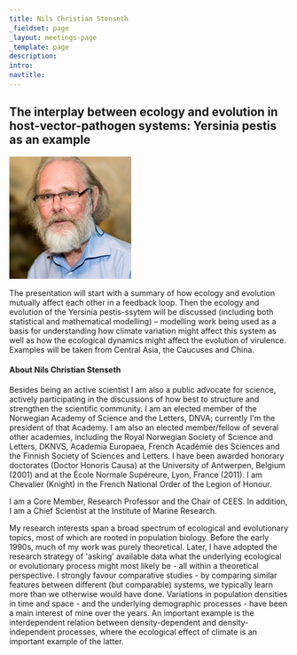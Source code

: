 ```yaml
---
title: Nils Christian Stenseth
_fieldset: page
_layout: meetings-page
_template: page
description:
intro:
navtitle:
---
```

## The interplay between ecology and evolution in host-vector-pathogen systems: Yersinia pestis as an example

<img src="/assets/img/people/220x220/nils-christian-stenseth.jpg" alt="Nils Christian Stenseth." class="portrait-left" />

The presentation will start with a summary of how ecology and evolution mutually affect each other in a feedback loop. Then the ecology and evolution of the Yersinia pestis-ssytem will be discussed (including both statistical and mathematical modelling) – modelling work being used as a basis for understanding how climate variation might affect this system as well as how the ecological dynamics might affect the evolution of virulence. Examples will be taken from Central Asia, the Caucuses and China.  

#### About Nils Christian Stenseth

Besides being an active scientist I am also a public advocate for science, actively participating in the discussions of how best to structure and strengthen the scientific community. I am an elected member of the Norwegian Academy of Science and the Letters, DNVA; currently I'm the president of that Academy. I am also an elected member/fellow of several other academies, including the Royal Norwegian Society of Science and Letters, DKNVS, Academia Europaea, French Académie des Sciences and the Finnish Society of Sciences and Letters. I have been awarded honorary doctorates (Doctor Honoris Causa) at the University of Antwerpen, Belgium (2001) and at the École Normale Supéreure, Lyon, France (2011). I am Chevalier (Knight) in the French National Order of the Legion of Honour.

I am a Core Member, Research Professor and the Chair of CEES. In addition, I am a Chief Scientist at the Institute of Marine Research.

My research interests span a broad spectrum of ecological and evolutionary topics, most of which are rooted in population biology. Before the early 1990s, much of my work was purely theoretical. Later, I have adopted the research strategy of 'asking' available data what the underlying ecological or evolutionary process might most likely be - all within a theoretical perspective. I strongly favour comparative studies - by comparing similar features between different (but comparable) systems, we typically learn more than we otherwise would have done. Variations in population densities in time and space - and the underlying demographic processes - have been a main interest of mine over the years. An important example is the interdependent relation between density-dependent and density-independent processes, where the ecological effect of climate is an important example of the latter.
